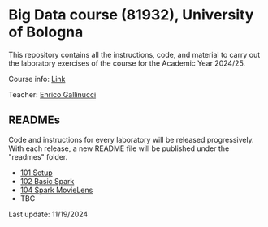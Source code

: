 # Big Data course (81932), University of Bologna

This repository contains all the instructions, code, and material to carry out the laboratory exercises of the course for the Academic Year 2024/25.

Course info: [Link](https://www.unibo.it/it/didattica/insegnamenti/insegnamento/2024/412684)

Teacher: [Enrico Gallinucci](https://www.unibo.it/sitoweb/enrico.gallinucci)

## READMEs

Code and instructions for every laboratory will be released progressively. With each release, a new README file will be published under the "readmes" folder.
- [101 Setup](readmes/101.md)
- [102 Basic Spark](readmes/102.md)
- [104 Spark MovieLens](readmes/104.md)
- TBC

Last update: 11/19/2024
